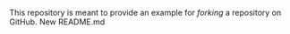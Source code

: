  
This repository is meant to provide an example for *forking* a repository on GitHub.
New README.md
